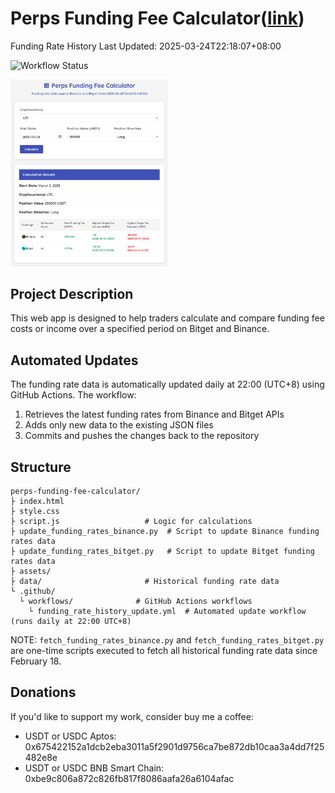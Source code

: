 # Perps Funding Fee Calculator([link](https://btxlithium.github.io/perps-funding-fee-calculator/))
 
<!-- LAST_UPDATED -->Funding Rate History Last Updated: 2025-03-24T22:18:07+08:00<!-- /LAST_UPDATED -->

![Workflow Status](https://github.com/btxLithium/perps-funding-fee-calculator/actions/workflows/funding_rate_history_update.yml/badge.svg)


<img src="assets/screenshot.png" alt="Funding Fee Calculator Screenshot" width="50%">


## Project Description

This web app is designed to help traders calculate and compare funding fee costs or income over a specified period on Bitget and Binance.

## Automated Updates

The funding rate data is automatically updated daily at 22:00 (UTC+8) using GitHub Actions. The workflow:
1. Retrieves the latest funding rates from Binance and Bitget APIs
2. Adds only new data to the existing JSON files
3. Commits and pushes the changes back to the repository

## Structure

```
perps-funding-fee-calculator/
├ index.html                  
├ style.css                   
├ script.js                   # Logic for calculations
├ update_funding_rates_binance.py  # Script to update Binance funding rates data
├ update_funding_rates_bitget.py   # Script to update Bitget funding rates data
├ assets/                     
├ data/                       # Historical funding rate data
└ .github/
  └ workflows/              # GitHub Actions workflows
    └ funding_rate_history_update.yml  # Automated update workflow (runs daily at 22:00 UTC+8)
```

NOTE: `fetch_funding_rates_binance.py` and `fetch_funding_rates_bitget.py` are one-time scripts executed to fetch all historical funding rate data since February 18. 



## Donations

If you'd like to support my work, consider buy me a coffee:

- USDT or USDC Aptos:  
0x675422152a1dcb2eba3011a5f2901d9756ca7be872db10caa3a4dd7f25482e8e  
- USDT or USDC BNB Smart Chain:  
0xbe9c806a872c826fb817f8086aafa26a6104afac